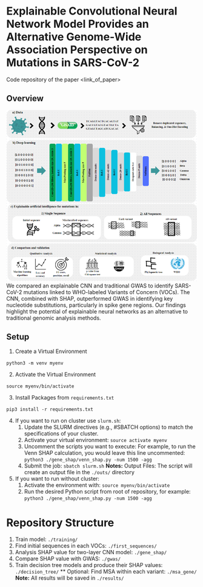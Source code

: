 # Explainable Convolutional Neural Network Model Provides an Alternative Genome-Wide Association Perspective on Mutations in SARS-CoV-2  

Code repository of the paper <link_of_paper>

## Overview
![Summary of or model](/results/model.png)
We compared an explainable CNN and traditional GWAS to identify SARS-CoV-2 mutations linked to WHO-labeled Variants of Concern (VOCs). The CNN, combined with SHAP, outperformed GWAS in identifying key nucleotide substitutions, particularly in spike gene regions. Our findings highlight the potential of explainable neural networks as an alternative to traditional genomic analysis methods.


## Setup
1. Create a Virtual Environment
```
python3 -m venv myenv
```
2. Activate the Virtual Environment
```
source myenv/bin/activate
```
3. Install Packages from `requirements.txt`
```
pip3 install -r requirements.txt
```
4. If you want to run on cluster use `slurm.sh`:
    1. Update the SLURM directives (e.g., #SBATCH options) to match the specifications of your cluster. 
    2. Activate your virtual environment: ```source activate myenv```
    3. Uncomment the scripts you want to execute: For example, to run the Venn SHAP calculation, you would leave this line uncommented: ```python3 ./gene_shap/venn_shap.py -num 1500 -agg```
    4. Submit the job: ```sbatch slurm.sh```
    **Notes:** Output Files: The script will create an output file in the `./outs/` directory
5. If you want to run without cluster:
    1. Activate the environment with: ```source myenv/bin/activate```
    2. Run the desired Python script from root of repository, for example: ```python3 ./gene_shap/venn_shap.py -num 1500 -agg```

# Repository Structure
1. Train model: `./training/`
2. Find initial sequences in each VOCs: `./first_sequences/`
3. Analysis SHAP value for two-layer CNN model: `./gene_shap/`
4. Compare SHAP value with GWAS: `./gwas/`
5. Train decision tree models and produce their SHAP values: `./decision_tree/`
** Optional: Find MSA within each variant: `./msa_gene/`
**Note:** All results will be saved in `./results/`